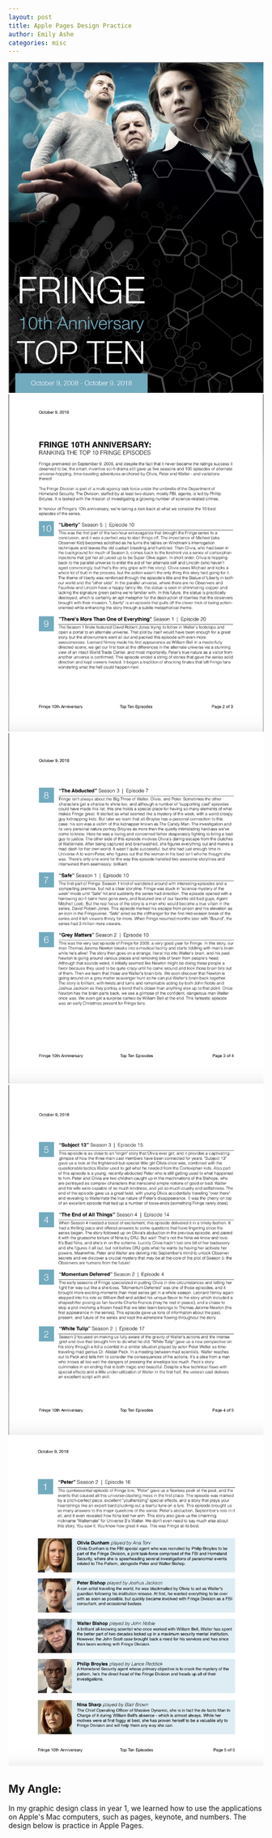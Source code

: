 ```yaml
---
layout: post
title: Apple Pages Design Practice
author: Emily Ashe
categories: misc
---
```



![Netlify CMS Screenshot](/assets/img/uploads/fringe.jpeg)
![Netlify CMS Screenshot](/assets/img/uploads/fringe1.jpeg)
![Netlify CMS Screenshot](/assets/img/uploads/fringe2.jpeg)
![Netlify CMS Screenshot](/assets/img/uploads/fringe3.jpeg)
![Netlify CMS Screenshot](/assets/img/uploads/fringe4.jpeg)

**My Angle:**
---
In my graphic design class in year 1, we learned how to use the applications on Apple's Mac computers, such as pages, keynote, and numbers. The design below is practice in Apple Pages.
